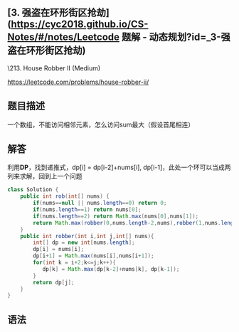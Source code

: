 ## [3. 强盗在环形街区抢劫](https://cyc2018.github.io/CS-Notes/#/notes/Leetcode 题解 - 动态规划?id=_3-强盗在环形街区抢劫)

\213. House Robber II (Medium)

https://leetcode.com/problems/house-robber-ii/

## 题目描述

一个数组，不能访问相邻元素，怎么访问sum最大（假设首尾相连）

## 解答

利用**DP**，找到递推式，dp[i] = dp[i-2]+nums[i], dp[i-1]，此处一个环可以当成两列来求解，回到上一个问题

```java
class Solution {
    public int rob(int[] nums) {
        if(nums==null || nums.length==0) return 0;
        if(nums.length==1) return nums[0];
        if(nums.length==2) return Math.max(nums[0],nums[1]);
        return Math.max(robber(0,nums.length-2,nums),robber(1,nums.length-1,nums));
    }
    public int robber(int i,int j,int[] nums){
        int[] dp = new int[nums.length];
        dp[i] = nums[i];
        dp[i+1] = Math.max(nums[i],nums[i+1]);
        for(int k = i+2;k<=j;k++){
           dp[k] = Math.max(dp[k-2]+nums[k], dp[k-1]);
        }
        return dp[j];
    }
}
```

## 语法

